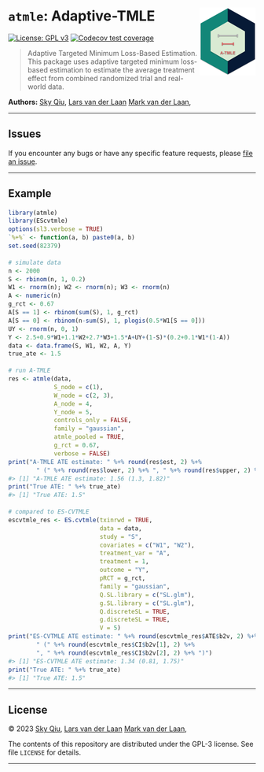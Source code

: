 
<!-- README.md is generated from README.Rmd. Please edit that file -->

# `atmle`: Adaptive-TMLE <img src="man/figures/logo.png" style="float: right; height: 138px; margin-left: auto; display: block;">

<!-- badges: start -->

[![License: GPL
v3](https://img.shields.io/badge/License-GPL%20v3-blue.svg)](https://www.gnu.org/licenses/gpl-3.0)
[![Codecov test
coverage](https://codecov.io/gh/tq21/atmle/branch/main/graph/badge.svg)](https://app.codecov.io/gh/tq21/atmle?branch=main)
<!-- badges: end -->

> Adaptive Targeted Minimum Loss-Based Estimation. This package uses
> adaptive targeted minimum loss-based estimation to estimate the
> average treatment effect from combined randomized trial and real-world
> data.

**Authors:** [Sky Qiu](https://github.com/tq21), [Lars van der
Laan](https://larsvanderlaan.github.io/) [Mark van der
Laan](https://vanderlaan-lab.org/),

------------------------------------------------------------------------

## Issues

If you encounter any bugs or have any specific feature requests, please
[file an issue](https://github.com/tq21/atmle/issues).

------------------------------------------------------------------------

## Example

``` r
library(atmle)
library(EScvtmle)
options(sl3.verbose = TRUE)
`%+%` <- function(a, b) paste0(a, b)
set.seed(82379)

# simulate data
n <- 2000
S <- rbinom(n, 1, 0.2)
W1 <- rnorm(n); W2 <- rnorm(n); W3 <- rnorm(n)
A <- numeric(n)
g_rct <- 0.67
A[S == 1] <- rbinom(sum(S), 1, g_rct)
A[S == 0] <- rbinom(n-sum(S), 1, plogis(0.5*W1[S == 0]))
UY <- rnorm(n, 0, 1)
Y <- 2.5+0.9*W1+1.1*W2+2.7*W3+1.5*A+UY+(1-S)*(0.2+0.1*W1*(1-A))
data <- data.frame(S, W1, W2, A, Y)
true_ate <- 1.5

# run A-TMLE
res <- atmle(data,
             S_node = c(1),
             W_node = c(2, 3),
             A_node = 4,
             Y_node = 5,
             controls_only = FALSE,
             family = "gaussian",
             atmle_pooled = TRUE,
             g_rct = 0.67,
             verbose = FALSE)
print("A-TMLE ATE estimate: " %+% round(res$est, 2) %+% 
        " (" %+% round(res$lower, 2) %+% ", " %+% round(res$upper, 2) %+% ")")
#> [1] "A-TMLE ATE estimate: 1.56 (1.3, 1.82)"
print("True ATE: " %+% true_ate)
#> [1] "True ATE: 1.5"

# compared to ES-CVTMLE
escvtmle_res <- ES.cvtmle(txinrwd = TRUE,
                          data = data,
                          study = "S",
                          covariates = c("W1", "W2"),
                          treatment_var = "A",
                          treatment = 1,
                          outcome = "Y",
                          pRCT = g_rct,
                          family = "gaussian",
                          Q.SL.library = c("SL.glm"),
                          g.SL.library = c("SL.glm"),
                          Q.discreteSL = TRUE,
                          g.discreteSL = TRUE,
                          V = 5)
print("ES-CVTMLE ATE estimate: " %+% round(escvtmle_res$ATE$b2v, 2) %+% 
        " (" %+% round(escvtmle_res$CI$b2v[1], 2) %+% 
        ", " %+% round(escvtmle_res$CI$b2v[2], 2) %+% ")")
#> [1] "ES-CVTMLE ATE estimate: 1.34 (0.81, 1.75)"
print("True ATE: " %+% true_ate)
#> [1] "True ATE: 1.5"
```

------------------------------------------------------------------------

## License

© 2023 [Sky Qiu](https://github.com/tq21), [Lars van der
Laan](https://larsvanderlaan.github.io/) [Mark van der
Laan](https://vanderlaan-lab.org/),

The contents of this repository are distributed under the GPL-3 license.
See file `LICENSE` for details.

------------------------------------------------------------------------
